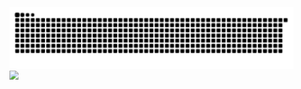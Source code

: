 <!--
**yuanyuanlele/yuanyuanlele** is a ✨ _special_ ✨ repository because its `README.md` (this file) appears on your GitHub profile.

Here are some ideas to get you started:

- 🔭 I’m currently working on ...
- 🌱 I’m currently learning java
- 👯 I’m looking to collaborate on ...
- 🤔 I’m looking for help with ...
- 💬 Ask me about ...
- 📫 How to reach me: ...
- 😄 Pronouns: ...
- ⚡ Fun fact: ...
-->
![](https://raw.githubusercontent.com/yuanyuanlele/yuanyuanlele/main/assets/github-contribution-grid-snake.svg)
<span > <img src="https://img.shields.io/badge/Linux-FCC624?style=for-the-badge&logo=linux&logoColor=black"/> </span>
